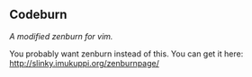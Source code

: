 ## Codeburn
*A modified zenburn for vim.*

You probably want zenburn instead of this.
You can get it here: http://slinky.imukuppi.org/zenburnpage/
